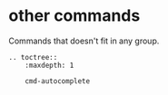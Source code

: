 # other commands

Commands that doesn't fit in any group.

```eval_rst
.. toctree::
    :maxdepth: 1

    cmd-autocomplete
```
